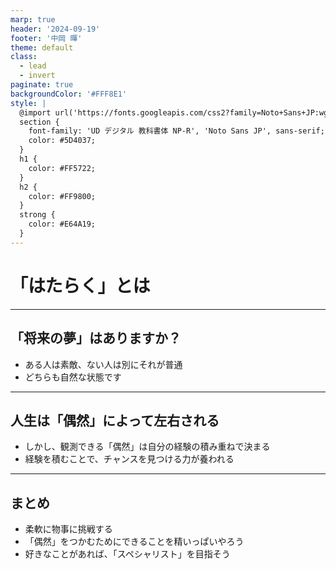 ```yaml
---
marp: true
header: '2024-09-19'
footer: '中岡 暉'
theme: default
class: 
  - lead
  - invert
paginate: true
backgroundColor: '#FFF8E1'
style: |
  @import url('https://fonts.googleapis.com/css2?family=Noto+Sans+JP:wght@400;700&display=swap');
  section {
    font-family: 'UD デジタル 教科書体 NP-R', 'Noto Sans JP', sans-serif;
    color: #5D4037;
  }
  h1 {
    color: #FF5722;
  }
  h2 {
    color: #FF9800;
  }
  strong {
    color: #E64A19;
  }
---
```


# 「はたらく」とは

---

## 「将来の夢」はありますか？

- ある人は素敵、ない人は別にそれが普通
- どちらも自然な状態です

---

## 人生は「偶然」によって左右される

- しかし、観測できる「偶然」は自分の経験の積み重ねで決まる
- 経験を積むことで、チャンスを見つける力が養われる

---

## まとめ

- 柔軟に物事に挑戦する
- 「偶然」をつかむためにできることを精いっぱいやろう
- 好きなことがあれば、「スペシャリスト」を目指そう
